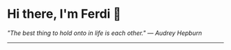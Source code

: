 <h1>Hi there, I'm Ferdi 👋</h1>

<p><em>
  "The best thing to hold onto in life is each other." — Audrey Hepburn
</em></p>

---
